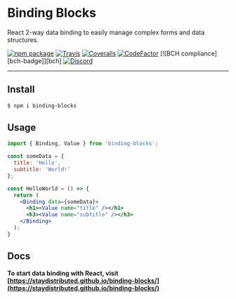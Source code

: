 # Binding Blocks

React 2-way data binding to easily manage complex forms and data structures.

[![npm package][npm-badge]][npm]
[![Travis][build-badge]][build]
[![Coveralls][coveralls-badge]][coveralls]
[![CodeFactor][codefactor-badge]][codefactor]
[![BCH compliance][bch-badge]][bch]
[![Discord][discord-badge]][discord]

[npm-badge]: https://img.shields.io/npm/v/binding-blocks.svg
[npm]: https://www.npmjs.org/package/binding-blocks
[build-badge]: https://travis-ci.com/staydistributed/binding-blocks.svg?branch=master
[build]: https://app.travis-ci.com/staydistributed/binding-blocks
[coveralls-badge]: https://coveralls.io/repos/github/StayDistributed/binding-blocks/badge.svg?branch=master
[coveralls]: https://coveralls.io/github/StayDistributed/binding-blocks?branch=master
[codefactor-badge]: https://www.codefactor.io/repository/github/staydistributed/binding-blocks/badge
[codefactor]: https://www.codefactor.io/repository/github/staydistributed/binding-blocks
[discord-badge]: https://img.shields.io/discord/699514717768515645
[discord]: https://discord.gg/q4vx7ej

---

## Install

```bash
$ npm i binding-blocks
```

## Usage

```jsx
import { Binding, Value } from 'binding-blocks';

const someData = {
  title: 'Hello',
  subtitle: 'World!'
};

const HelloWorld = () => {
  return (
    <Binding data={someData}>
      <h1><Value name="title" /></h1>
      <h3><Value name="subtitle" /></h3>
    </Binding>
  );
}
```

## Docs

**To start data binding with React, visit [https://staydistributed.github.io/binding-blocks/](https://staydistributed.github.io/binding-blocks/)**
